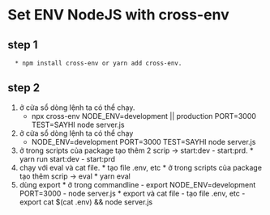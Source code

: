 # Set ENV NodeJS with cross-env
## step 1
      * npm install cross-env or yarn add cross-env.  
## step 2
1. ở cửa sổ dòng lệnh ta có thể chạy. 
      * npx cross-env NODE_ENV=development || production PORT=3000 TEST=SAYHI node server.js
2. ở cửa sổ dòng lệnh ta có thể chạy
      * NODE_ENV=development PORT=3000 TEST=SAYHI node server.js
3. ở trong scripts của package tạo thêm 2 scrip -> start:dev - start:prd.
       * yarn run start:dev - start:prd
4. chạy với eval và cat file.
       * tạo file .env, etc
       * ở trong scripts của package tạo thêm scrip -> eval
       * yarn eval
5. dùng export
       * ở trong commandline
            - export NODE_ENV=development PORT=3000
            - node server.js
       * export và cat file
            - tạo file .env, etc
            - export cat $(cat .env) && node server.js
